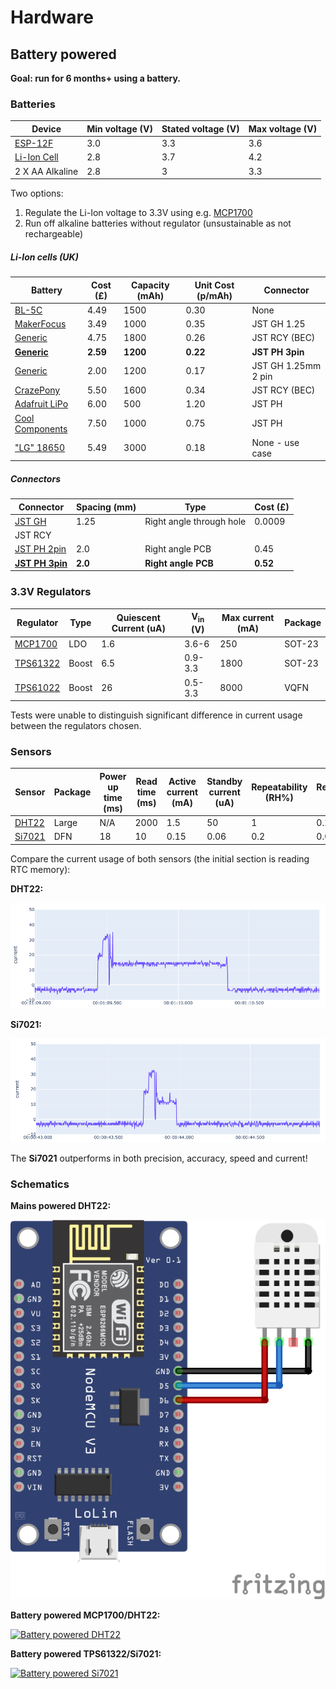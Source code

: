 # Hardware

## Battery powered

**Goal: run for 6 months+ using a battery.**

### Batteries

Device|Min voltage (V)|Stated voltage (V)|Max voltage (V)
---|---|---|---
[ESP-12F](http://wiki.ai-thinker.com/_media/esp8266/a014ps01.pdf)|3.0|3.3|3.6
[Li-Ion Cell](https://www.amazon.co.uk/XHDATA-Rechargeable-Intelligent-Protection-Environmental-BL-5C/dp/B0796L49J1/ref=sr_1_8?)|2.8|3.7|4.2
2 X AA Alkaline|2.8|3|3.3

Two options:

1. Regulate the Li-Ion voltage to 3.3V using e.g. [MCP1700](https://www.microchip.com/wwwproducts/en/MCP1700)
2. Run off alkaline batteries without regulator (unsustainable as not rechargeable)

##### Li-Ion cells (UK)

Battery|Cost (£)|Capacity (mAh)|Unit Cost (p/mAh)|Connector
---|---|---|---|---
[BL-5C](https://www.amazon.co.uk/XHDATA-Rechargeable-Intelligent-Protection-Environmental-BL-5C/dp/B0796L49J1/ref=sr_1_4?dchild=1&keywords=bl-5c&qid=1606034143&sr=8-4)|4.49|1500|0.30|None
[MakerFocus](https://www.ebay.co.uk/itm/4pcs-3-7V-1000mAh-Lipo-Batteries-with-Micro-JST-1-25-Plug-for-Arduino-Nodemcu/402439197613?hash=item5db33ed3ad:g:UlkAAOSwowhfO4m1)|3.49|1000|0.35|JST GH 1.25
[Generic](https://www.ebay.co.uk/itm/4Packs-1800mAh-3-7V-Lipo-Battery-USB-Charger-JST-Plug-for-RC-Quadcopter-Drone-UK/402483469522?hash=item5db5e25cd2:g:l3EAAOSwB~BfgEKe)|4.75|1800|0.26|JST RCY (BEC)
**[Generic](https://www.ebay.co.uk/itm/3-7V-1200mAh-Lipo-Polymer-Rechargeable-Battery-JST-3P-PH-2-0mm-connector-603450/123751016161?hash=item1cd022a6e1:g:BV8AAOSw2zNcx6MJ)**|**2.59**|**1200**|**0.22**|**JST PH 3pin**
[Generic](https://www.ebay.co.uk/itm/3-7V-1200mAh-Lipo-rechargeable-Battery-603450-JST-1-25mm-2pin-plug-For-GPS-MP3/124254908489?hash=item1cee2b7049:g:zecAAOSwqilfCDdQ&var=425115938484)|2.00|1200|0.17|JST GH 1.25mm 2 pin
[CrazePony](https://www.amazon.co.uk/Crazepony-UK-1600mAh-battery-Connector-Quadcopter/dp/B07SPZXRWZ/ref=pd_lpo_23_t_1/261-7154536-8133442?_encoding=UTF8&pd_rd_i=B07SPZXRWZ&pd_rd_r=8bb8eb57-78a6-462a-835d-635cbd35c5ef&pd_rd_w=I1nUP&pd_rd_wg=d5kyX&pf_rd_p=7b8e3b03-1439-4489-abd4-4a138cf4eca6&pf_rd_r=214X49VS5NY38MYPG7E1&psc=1&refRID=214X49VS5NY38MYPG7E1)|5.50|1600|0.34|JST RCY (BEC)
[Adafruit LiPo](https://www.adafruit.com/product/1578)|6.00|500|1.20|JST PH
[Cool Components](https://coolcomponents.co.uk/products/lithium-polymer-battery-1000mah?_pos=7&_sid=3b7614679&_ss=r)|7.50|1000|0.75|JST PH
["LG" 18650](https://www.ebay.co.uk/itm/Genuine-LG-HG2-18650e-3000mAh-30A-3-7V-Rechargeable-Battery-With-Free-CASE/254800295445?hash=item3b5347f615:g:0f4AAOSwlIxfpa97)|5.49|3000|0.18|None - use case

##### Connectors

Connector|Spacing (mm)|Type|Cost (£)
---|---|---|---
[JST GH](https://www.aliexpress.com/item/33051405214.html?spm=2114.12057483.0.0.4016581aHOYzeO)|1.25|Right angle through hole|0.0009
JST RCY|
[JST PH 2pin](https://uk.farnell.com/jst-japan-solderless-terminals/b2b-ph-sm4-tb-lf-sn/connector-header-smt-2mm-2way/dp/9492534?MER=sy-me-pd-mi-acce)|2.0|Right angle PCB|0.45
**[JST PH 3pin](https://uk.farnell.com/jst-japan-solderless-terminals/b3b-ph-sm4-tb-lf-sn/connector-header-smt-2mm-3way/dp/9492542)**|**2.0**|**Right angle PCB**|**0.52**

### 3.3V Regulators

Regulator|Type|Quiescent Current (uA)|V<sub>in</sub> (V)|Max current (mA)|Package
---|---|---|---|---|---
[MCP1700](https://www.microchip.com/wwwproducts/en/MCP1700)|LDO|1.6|3.6-6|250|SOT-23
[TPS61322](https://www.ti.com/lit/ds/symlink/tps61322.pdf?ts=1602954670088)|Boost|6.5|0.9-3.3|1800|SOT-23
[TPS61022](https://www.ti.com/lit/ds/symlink/tps61022.pdf)|Boost|26|0.5-3.3|8000|VQFN

Tests were unable to distinguish significant difference in current usage between the regulators chosen.

### Sensors

Sensor|Package|Power up time (ms)|Read time (ms)|Active current (mA)|Standby current (uA)|Repeatability (RH%)|Repeatability (°C)
---|---|---|---|---|---|---|---
[DHT22](https://www.sparkfun.com/datasheets/Sensors/Temperature/DHT22.pdf)|Large|N/A|2000|1.5|50|1|0.2
[Si7021](https://www.silabs.com/documents/public/data-sheets/Si7021-A20.pdf)|DFN|18|10|0.15|0.06|0.2|0.08

Compare the current usage of both sensors (the initial section is reading RTC memory):

**DHT22:**

![DHT22](dht22.png)

**Si7021:**

![Si7021](Si7021.png)

The **Si7021** outperforms in both precision, accuracy, speed and current!

### Schematics

**Mains powered DHT22:**

![Mains powered DHT22](nodemcu-mains.png)

**Battery powered MCP1700/DHT22:**

[![Battery powered DHT22](https://user-images.githubusercontent.com/534681/81606445-059c6080-93cb-11ea-8b18-0f8d1f223274.png)](esp12f-dht22/)

**Battery powered TPS61322/Si7021:**

[![Battery powered Si7021](https://user-images.githubusercontent.com/534681/96509627-3921c780-1254-11eb-96db-8e310c1789ee.png)](esp12f-si7021)

